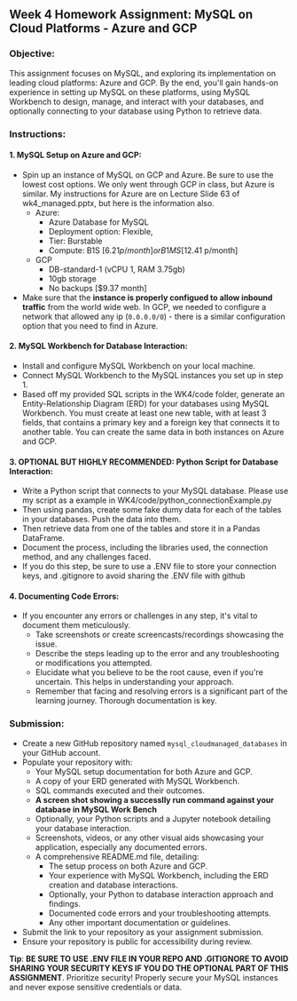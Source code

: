 ## **Week 4 Homework Assignment: MySQL on Cloud Platforms - Azure and GCP**

### **Objective**:
This assignment focuses on MySQL, and exploring its implementation on leading cloud platforms: Azure and GCP. By the end, you'll gain hands-on experience in setting up MySQL on these platforms, using MySQL Workbench to design, manage, and interact with your databases, and optionally connecting to your database using Python to retrieve data.

### **Instructions**:

#### **1. MySQL Setup on Azure and GCP**:
- Spin up an instance of MySQL on GCP and Azure. Be sure to use the lowest cost options. We only went through GCP in class, but Azure is similar. My instructions for Azure are on Lecture Slide 63 of wk4_managed.pptx, but here is the information also.
  - Azure: 
    - Azure Database for MySQL
    - Deployment option: Flexible, 
    - Tier: Burstable
    - Compute: B1S [$6.21 p/month] or B1MS [$12.41 p/month]
  - GCP 
    - DB-standard-1 (vCPU 1, RAM 3.75gb)
    - 10gb storage
    - No backups [$9.37 month]
- Make sure that the **instance is properly configued to allow inbound traffic** from the world wide web. In GCP, we needed to configure a network that allowed any ip (`0.0.0.0/0`) - there is a similar configuration option that you need to find in Azure. 

#### **2. MySQL Workbench for Database Interaction**:
- Install and configure MySQL Workbench on your local machine.
- Connect MySQL Workbench to the MySQL instances you set up in step 1.
- Based off my provided SQL scripts in the WK4/code folder, generate an Entity-Relationship Diagram (ERD) for your databases using MySQL Workbench. You must create at least one new table, with at least 3 fields, that contains a primary key and a foreign key that connects it to another table. You can create the same data in both instances on Azure and GCP. 

#### **3. OPTIONAL BUT HIGHLY RECOMMENDED: Python Script for Database Interaction**:
- Write a Python script that connects to your MySQL database. Please use my script as a example in WK4/code/python_connectionExample.py 
- Then using pandas, create some fake dumy data for each of the tables in your databases. Push the data into them. 
- Then retrieve data from one of the tables and store it in a Pandas DataFrame.
- Document the process, including the libraries used, the connection method, and any challenges faced.
- If you do this step, be sure to use a .ENV file to store your connection keys, and .gitignore to avoid sharing the .ENV file with github

#### **4. Documenting Code Errors**:
- If you encounter any errors or challenges in any step, it's vital to document them meticulously.
  - Take screenshots or create screencasts/recordings showcasing the issue.
  - Describe the steps leading up to the error and any troubleshooting or modifications you attempted.
  - Elucidate what you believe to be the root cause, even if you're uncertain. This helps in understanding your approach.
  - Remember that facing and resolving errors is a significant part of the learning journey. Thorough documentation is key.

### **Submission**:
- Create a new GitHub repository named `mysql_cloudmanaged_databases` in your GitHub account.
- Populate your repository with:
  - Your MySQL setup documentation for both Azure and GCP.
  - A copy of your ERD generated with MySQL Workbench.
  - SQL commands executed and their outcomes.
  - **A screen shot showing a successlly run command against your database in MySQL Work Bench**
  - Optionally, your Python scripts and a Jupyter notebook detailing your database interaction.
  - Screenshots, videos, or any other visual aids showcasing your application, especially any documented errors.
  - A comprehensive README.md file, detailing:
    - The setup process on both Azure and GCP.
    - Your experience with MySQL Workbench, including the ERD creation and database interactions.
    - Optionally, your Python to database interaction approach and findings.
    - Documented code errors and your troubleshooting attempts.
    - Any other important documentation or guidelines.
- Submit the link to your repository as your assignment submission.
- Ensure your repository is public for accessibility during review.

**Tip**:  **BE SURE TO USE .ENV FILE IN YOUR REPO AND .GITIGNORE TO AVOID SHARING YOUR SECURITY KEYS IF YOU DO THE OPTIONAL PART OF THIS ASSIGNMENT**. Prioritize security! Properly secure your MySQL instances and never expose sensitive credentials or data.